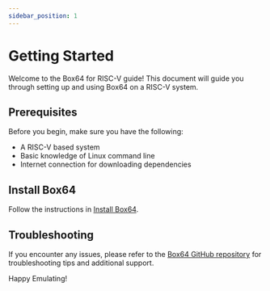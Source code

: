 ```yaml
---
sidebar_position: 1
---
```


# Getting Started

Welcome to the Box64 for RISC-V guide! This document will guide you through setting up and using Box64 on a RISC-V system.

## Prerequisites

Before you begin, make sure you have the following:
- A RISC-V based system
- Basic knowledge of Linux command line
- Internet connection for downloading dependencies

## Install Box64
Follow the instructions in [Install Box64](/docs/box64).

## Troubleshooting

If you encounter any issues, please refer to the [Box64 GitHub repository](https://github.com/ptitSeb/box64) for troubleshooting tips and additional support.

Happy Emulating!